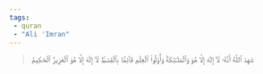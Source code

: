 ```yaml
---
tags: 
 - quran 
 - "Ali 'Imran"
---
```


> شَهِدَ ٱللَّهُ أَنَّهُۥ لَآ إِلَٰهَ إِلَّا هُوَ وَٱلۡمَلَـٰٓئِكَةُ وَأُوْلُواْ ٱلۡعِلۡمِ قَآئِمَۢا بِٱلۡقِسۡطِۚ لَآ إِلَٰهَ إِلَّا هُوَ ٱلۡعَزِيزُ ٱلۡحَكِيمُ
